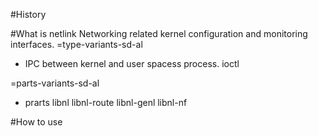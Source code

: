 

#History

#What is netlink
Networking related kernel configuration and monitoring interfaces.
=type-variants-sd-al
* IPC between kernel and user spacess process.
ioctl

=parts-variants-sd-al
* prarts
	libnl
	libnl-route
	libnl-genl
	libnl-nf

#How to use


	



